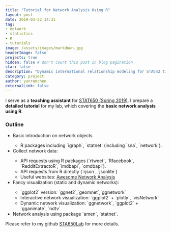 ```yaml
---
title: "Tutorial for Network Analysis Using R"
layout: post
date: 2019-03-22 14:31
tag:
- network
- statistics
- R
- tutorials
image: /assets/images/markdown.jpg
headerImage: false
projects: true
hidden: false # don't count this post in blog pagination
star: false
description: "Dynamic international relationship modeling for STA642 time series project"
category: project
author: yunranchen
externalLink: false
---
```



I serve as a <b>teaching assistant</b> for <a href="http://www2.stat.duke.edu/courses/Spring19/sta650.001/">STAT650 (Spring 2019)</a>. I prepare a <b>detailed tutorial</b> for my lab, which covering the <b>basic network analysis using R</b>. 


### Outline 

<ul>
    <li>Basic introduction on network objects. </li>
    <ul>
        <li>R packages including `igraph`, `statnet` (including `sna`, `network`).</li>
    </ul>
    <li>Collect network data:</li>
    <ul>
        <li>API requests using R packages (`rtweet`, `Rfacebook`, `RedditExtractoR`, `imdbapi`, `omdbapi`).</li>
        <li>API requests from R directly (`rjson`, `jsonlite`)</li>
        <li>Useful websites: <a href=https://github.com/briatte/awesome-network-analysis>Awesome Network Analysis</a></li>
    </ul>
    <li>Fancy visualization (static and dynamic networks):</li>
    <ul>
        <li>`ggplot2` version: `ggnet2`,`geomnet`,`ggnetwork`</li>
        <li>Interactive network visualization: `ggplot2` + `plotly`, `visNetwork`</li>
        <li>Dynamic network visualization: `ggnetwork`, `ggplot2` + `gganimate`, `ndtv`</li>
    </ul>
    <li>Network analysis using package `amen`, `statnet`.</li>
</ul>
    

Please refer to my github <a href="https://github.com/YunranChen/STA650Lab">STA650Lab</a> for more details.
